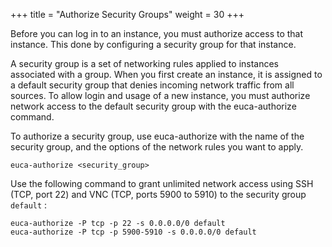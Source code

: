 +++
title = "Authorize Security Groups"
weight = 30
+++

Before you can log in to an instance, you must authorize access to that instance. This done by configuring a security group for that instance. 

A security group is a set of networking rules applied to instances associated with a group. When you first create an instance, it is assigned to a default security group that denies incoming network traffic from all sources. To allow login and usage of a new instance, you must authorize network access to the default security group with the euca-authorize command. 

To authorize a security group, use euca-authorize with the name of the security group, and the options of the network rules you want to apply. 

    euca-authorize <security_group>

Use the following command to grant unlimited network access using SSH (TCP, port 22) and VNC (TCP, ports 5900 to 5910) to the security group `default` : 

    euca-authorize -P tcp -p 22 -s 0.0.0.0/0 default
    euca-authorize -P tcp -p 5900-5910 -s 0.0.0.0/0 default

